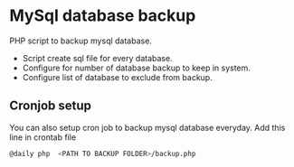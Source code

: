 MySql database backup
========

PHP script to backup mysql database.

- Script create sql file for every database. 
- Configure for number of database backup to keep in system. 
- Configure list of database to exclude from backup. 

Cronjob setup
----

You can also setup cron job to backup mysql database everyday.  Add this line in crontab file 

```bash
@daily php  <PATH TO BACKUP FOLDER>/backup.php
```
